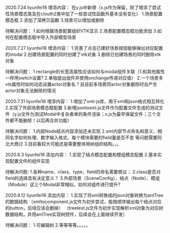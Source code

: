 2020.7.24 liyunfei18
增添内容：
在y.js中新增（x.js作为保留，除了增添了尝试性场景模态类及在clouth2类中加了一些尝试性函数外基本没有变化）
1.场景配置模态框
2.添加了深拷贝函数
3.场景可以增加或删除

待解决问题：
1.如何根据场景配置组织VTK显示
2.场景配置模态框功能添加
3.如何在配置模态框中导入外部模型场景

2020.7.27 liyunfei18
增添内容：
1.完善了点击已建好场景按钮能够弹出对应配置的modal
2.创建场景配置的同时创建了vtk对象
3.删除已创建场景的同时删除vtk对象

待解决问题：
1.rectangle的长宽高属性应该如何与modal组件关联（1.和其他属性一样用switch设置? 2.单独提出组件并使用onchange传递对应值）
2.一个场景多vtk属性时如何动态设置actor对象名？且目前多场景同actor对象删除时会产生actor对象无法删除的情况

2020.7.31 liyunfei18
增添内容：
1.增加了xml-js库，用于xml和json格式相互转化
2.实现了外部场景模态框配置
3.新增jsontoxml.js文件作为配置文件生成的测试文件（y.js文件为测试Modal中复杂表单的条件渲染；x.js为最早保留文件；三个文件都不能删除！以后再合并功能）

待解决问题：
1.内部Node结点内容添加还未实现
2.xml内部节点命名和意义、相同名字如何处理、数字输入格式、每个模块需要的field量是否不变 等问题需要同北大商讨
3.目前看较大可能还是需要整体用树组织结构。。。

2020.8.3 liyunfei18
添加内容：
1.实现了结点模态配置和模组模态配置
2.基本实现配置文件的组件实现

待解决问题:
1.各种name、class、type、field的命名需要商议；
2.class是否对field的选择具有决定意义？
3.外部场景（SceneConfig）、结点（Node）、模组（Module）这三个Modal非常相似，如何对组件进行提升?

2020.8.12 liyunfei18
添加内容：
1.实现了将xml转换成的json对象转换为antTree的数据结构
（xmltocomponent.js文件为初步尝试，能按顺序输出每个结点对应的button，后续应该会删掉）
（treetest.js文件为初步实现解析xml对象为对应树数据结构，并用antTree实现树控件，后续会在上面继续开发）

待解决问题：
1.可编辑树
2.等等等等。。。。。
